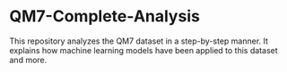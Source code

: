 # QM7-Complete-Analysis
This repository analyzes the QM7 dataset in a step-by-step manner. It explains how machine learning models have been applied to this dataset and more.
